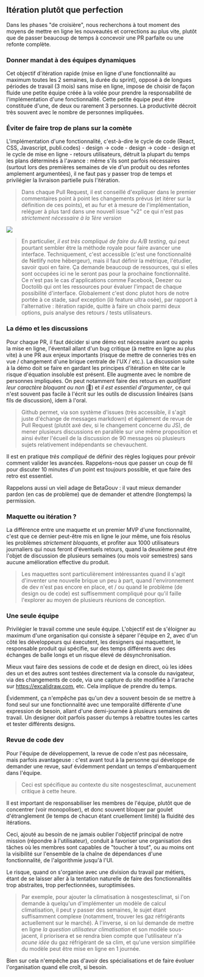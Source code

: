
## Itération plutôt que perfection

Dans les phases "de croisière", nous recherchons à tout moment des moyens de mettre en ligne les nouveautés et corrections au plus vite, plutôt que de passer beaucoup de temps à concevoir une PR parfaite ou une refonte complète. 

### Donner mandat à des équipes dynamiques 

Cet objectif d'itération rapide (mise en ligne d'une fonctionnalité au maximum toutes les 2 semaines, la durée du sprint), opposé à de longues périodes de travail (3 mois) sans mise en ligne, impose de choisir de façon fluide une petite équipe créée à la volée pour prendre la responsabilité de l'implémentation d'une fonctionnalité. Cette petite équipe peut être constituée d'une, de deux ou rarement 3 personnes. La productivité décroit très souvent avec le nombre de personnes impliquées. 

### Éviter de faire trop de plans sur la comète

L'implémentation d'une fonctionnalité, c'est-à-dire le cycle de code (React, CSS, Javascript, publi.codes) - design -> code - design -> code - design et le cycle de mise en ligne - retours utilisateurs, détruit la plupart du temps les plans déterminés à l'avance : même s'ils sont parfois nécessaires (surtout lors des premières semaines de vie d'un produit ou des refontes amplement argumentées), il ne faut pas y passer trop de temps et privilégier la livraison partielle puis l'itération. 

> Dans chaque Pull Request, il est conseillé d'expliquer dans le premier commentaires point à point les changements prévus (et itérer sur la définition de ces points), et au fur et à mesure de l'implémentation, reléguer à plus tard dans une nouvell issue "v2" ce qui n'est pas *strictement nécessaire à la 1ère version*

![](https://storage.gra.cloud.ovh.net/v1/AUTH_0f20d409cb2a4c9786c769e2edec0e06/imagespadincubateurnet/uploads/upload_40458b46358043c2e3502bfe6072347f.png)

> En particulier, *il est très compliqué de faire du A/B testing*, qui peut pourtant sembler être la méthode royale pour faire avancer une interface. Techniquement, c'est accessible (c'est une fonctionnalité de Netlify notre hébergeur), mais il faut définir la métrique, l'étudier, savoir quoi en faire. Ça demande beaucoup de ressources, qui si elles sont occupées ici ne le seront pas pour la prochaine fonctionnalité. Ce n'est pas le cas d'applications comme Facebook, Deezer ou Doctolib qui ont les ressources pour évaluer l'impact de chaque possibilité d'interface. Globalement c'est donc plutot hors de notre portée à ce stade, sauf exception (*là* feature ultra osée), par rapport à l'alternative : itération rapide, quitte à faire un choix parmi deux options, puis analyse des retours / tests utilisateurs. 

### La démo et les discussions

Pour chaque PR, il faut décider si une démo est nécessaire avant ou après la mise en ligne, l'éventail allant d'un bug critique (à mettre en ligne au plus vite) à une PR aux enjeux importants (risque de mettre de conneries très en vue / changement d'une brique centrale de l'UX / etc.). La discussion suite à la démo doit se faire en gardant les principes d'itération en tête car le risque d'équation insoluble est présent. Elle augmente avec le nombre de personnes impliquées. On peut notamment faire des retours en *qualifiant leur caractère bloquant ou non* (🚨) et *il est essentiel d'argumenter*, ce qui n'est souvent pas facile à l'écrit sur les outils de discussion linéaires (sans fils de discussion), idem à l'oral.

> Github permet, via son système d'issues (très accessible, il s'agit juste d'échange de messages markdown) et également de revue de Pull Request (plutôt axé dev, si le changement concerne du JS), de mener plusieurs discussions en parallèle sur une même proposition et ainsi éviter l'écueil de la discussion de 90 messages où plusieurs sujets relativement indépendants se chevauchent.

Il est en pratique *très compliqué* de définir des règles logiques pour prévoir comment valider les avancées. Rappelons-nous que passer un coup de fil pour discuter 10 minutes d'un point est toujours possible, et que faire des retro est essentiel. 

Rappelons aussi un vieil adage de BetaGouv : il vaut mieux demander pardon (en cas de problème) que de demander et attendre (longtemps) la permission. 

### Maquette ou itération ?

La différence entre une maquette et un premier MVP d'une fonctionnalité, c'est que ce dernier peut-être mis en ligne le jour même, une fois résolus les problèmes *strictement bloquants*, et profiter aux 1000 utilisateurs journaliers qui nous feront d'éventuels retours, quand la deuxième peut être l'objet de discussion de plusieurs semaines (ou mois voir semestres) sans aucune amélioration effective du produit. 

> Les maquettes sont particulièrement intéressantes quand il s'agit d'inventer une nouvelle brique un peu à part, quand l'environnement de dev n'est pas encore en place, et / ou quand le problème (de design ou de code) est suffisemment compliqué pour qu'il faille l'explorer au moyen de plusieurs réunions de conception.

### Une seule équipe

Privilégier le travail comme une seule équipe. L'objectif est de s'éloigner au maximum d'une organisation qui consiste à séparer l'équipe en 2, avec d'un côté les développeurs qui éxecutent, les designers qui maquettent, le responsable produit qui spécifie, sur des temps différents avec des échanges de balle longs et un risque élevé de désynchronisation. 

Mieux vaut faire des sessions de code et de design en direct, où les idées des un et des autres sont testées directement via la console du navigateur, via des changements de code, via une capture du site modifiée à l'arrache sur https://excalidraw.com, etc. Cela implique de prendre du temps. 

Évidemment, ça n'empêche pas qu'un dev a souvent besoin de se mettre à fond seul sur une fonctionnalité avec une temporalité différente d'une expression de besoin, allant d'une demi-journée à plusieurs semaines de travail. Un designer doit parfois passer du temps à rebattre toutes les cartes et tester différents designs.

### Revue de code dev

Pour l'équipe de développement, la revue de code n'est pas nécessaire, mais parfois avantageuse : c'est avant tout à la personne qui développe de demander une revue, sauf évidemment pendant un temps d'embarquement dans l'équipe.

> Ceci est spécifique au contexte du site nosgestesclimat, aucunement critique à cette heure.

Il est important de responsabiliser les membres de l'équipe, plutôt que de concentrer (voir monopoliser), et donc souvent bloquer par goulet d'étranglement (le temps de chacun étant cruellement limité) la fluidité des itérations.

Ceci, ajouté au besoin de ne jamais oublier l'objectif principal de notre mission (répondre à l'utilisateur), conduit à favoriser une organisation des tâches où les membres sont capables de "toucher à tout", ou au moins ont la visibilité sur l'ensemble de la chaîne de dépendances d'une fonctionnalité, de l'algorithmie jusqu'à l'UI. 

Le risque, quand on s'organise avec une division du travail par métiers, étant de se laisser aller à la tentation naturelle de faire des fonctionnalités trop abstraites, trop perfectionnées, suroptimisées. 

> Par exemple, pour ajouter la climatisation à nosgestesclimat, si l'on demande à quelqu'un d'implémenter un modèle de calcul climatisation, il peut y passer des semaines, le sujet étant suffisamment complexe (notamment, trouver les gaz réfrigérants actuellement sur le marché). À l'inverse, si on lui demande de mettre en ligne *la question utilisateur climatisation* et son modèle sous-jacent, il priorisera et se rendra bien compte que l'utilisateur n'a *acune idée* du gaz réfrigérant de sa clim, et qu'une version simplifiée du modèle peut être mise en ligne en 1 journée. 

Bien sur cela n'empêche pas d'avoir des spécialisations et de faire évoluer l'organisation quand elle croît, si besoin. 


